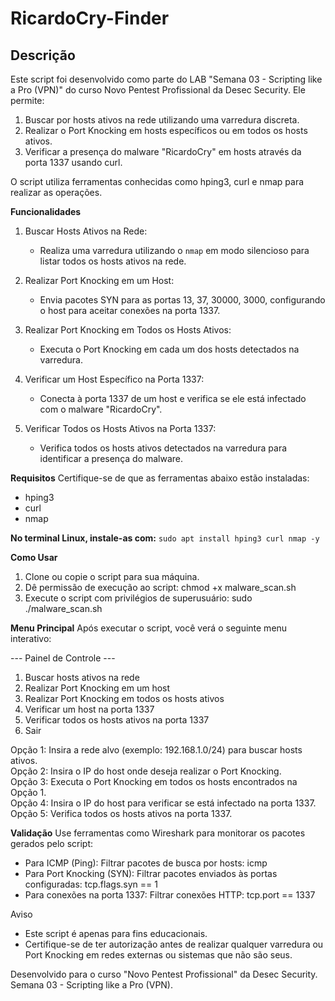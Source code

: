 # RicardoCry-Finder
## Descrição
Este script foi desenvolvido como parte do LAB "Semana 03 - Scripting like a Pro (VPN)" do curso Novo Pentest Profissional da Desec Security. Ele permite:

1. Buscar por hosts ativos na rede utilizando uma varredura discreta.
2. Realizar o Port Knocking em hosts específicos ou em todos os hosts ativos.
3. Verificar a presença do malware "RicardoCry" em hosts através da porta 1337 usando curl.

O script utiliza ferramentas conhecidas como hping3, curl e nmap para realizar as operações.

**Funcionalidades**
  1. Buscar Hosts Ativos na Rede:
     - Realiza uma varredura utilizando o `nmap` em modo silencioso para listar todos os hosts ativos na rede.
  
  2. Realizar Port Knocking em um Host:
     - Envia pacotes SYN para as portas 13, 37, 30000, 3000, configurando o host para aceitar conexões na porta 1337.
  
  3. Realizar Port Knocking em Todos os Hosts Ativos:
     - Executa o Port Knocking em cada um dos hosts detectados na varredura.
  
  4. Verificar um Host Específico na Porta 1337:
     - Conecta à porta 1337 de um host e verifica se ele está infectado com o malware "RicardoCry".
  
  5. Verificar Todos os Hosts Ativos na Porta 1337:
     - Verifica todos os hosts ativos detectados na varredura para identificar a presença do malware.

**Requisitos**
Certifique-se de que as ferramentas abaixo estão instaladas:
- hping3
- curl
- nmap

**No terminal Linux, instale-as com:**
```sudo apt install hping3 curl nmap -y```

**Como Usar**
1. Clone ou copie o script para sua máquina.
2. Dê permissão de execução ao script:
   chmod +x malware_scan.sh
3. Execute o script com privilégios de superusuário:
   sudo ./malware_scan.sh

**Menu Principal**
Após executar o script, você verá o seguinte menu interativo:

--- Painel de Controle ---
1. Buscar hosts ativos na rede
2. Realizar Port Knocking em um host
3. Realizar Port Knocking em todos os hosts ativos
4. Verificar um host na porta 1337
5. Verificar todos os hosts ativos na porta 1337
0. Sair

Opção 1: Insira a rede alvo (exemplo: 192.168.1.0/24) para buscar hosts ativos.  
Opção 2: Insira o IP do host onde deseja realizar o Port Knocking.  
Opção 3: Executa o Port Knocking em todos os hosts encontrados na Opção 1.  
Opção 4: Insira o IP do host para verificar se está infectado na porta 1337.  
Opção 5: Verifica todos os hosts ativos na porta 1337.


**Validação**
Use ferramentas como Wireshark para monitorar os pacotes gerados pelo script:
- Para ICMP (Ping): Filtrar pacotes de busca por hosts:
  icmp
- Para Port Knocking (SYN): Filtrar pacotes enviados às portas configuradas:
  tcp.flags.syn == 1
- Para conexões na porta 1337: Filtrar conexões HTTP:
  tcp.port == 1337

Aviso
- Este script é apenas para fins educacionais.
- Certifique-se de ter autorização antes de realizar qualquer varredura ou Port Knocking em redes externas ou sistemas que não são seus.

Desenvolvido para o curso "Novo Pentest Profissional" da Desec Security.  
Semana 03 - Scripting like a Pro (VPN).

